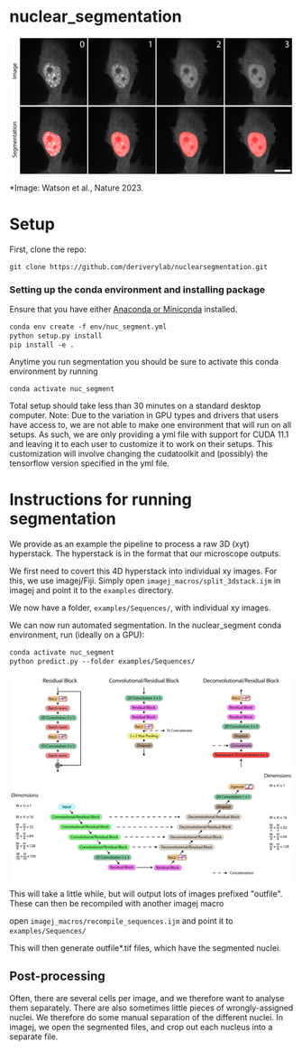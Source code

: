 # nuclear_segmentation
<p align="center">
  <img src="./.img/segmentation.png" alt="alt text" width="1100px" align="middle"/>
</p>
*Image: Watson et al., Nature 2023.

# Setup
First, clone the repo:
```
git clone https://github.com/deriverylab/nuclearsegmentation.git
```

### Setting up the conda environment and installing package

Ensure that you have either [Anaconda or Miniconda](https://conda.io/projects/conda/en/latest/user-guide/install/index.html) installed.

```
conda env create -f env/nuc_segment.yml
python setup.py install
pip install -e .
```
Anytime you run segmentation you should be sure to activate this conda environment by running
```
conda activate nuc_segment
```
Total setup should take less than 30 minutes on a standard desktop computer.
Note: Due to the variation in GPU types and drivers that users have access to, we are not able to make one environment that will run on all setups. As such, we are only providing a yml file with support for CUDA 11.1 and leaving it to each user to customize it to work on their setups. This customization will involve changing the cudatoolkit and (possibly) the tensorflow version specified in the yml file.


# Instructions for running segmentation
We provide as an example the pipeline to process a raw 3D (xyt) hyperstack. The hyperstack is in the format that our microscope outputs.

We first need to covert this 4D hyperstack into individual xy images. For this, we use imagej/Fiji. Simply open `imagej_macros/split_3dstack.ijm` in imagej and point it to the `examples` directory.

We now have a folder, `examples/Sequences/`, with individual xy images.

We can now run automated segmentation. In the nuclear_segment conda environment, run (ideally on a GPU):
```
conda activate nuc_segment
python predict.py --folder examples/Sequences/
```
<p align="center">
  <img src="./.img/architecture.png" alt="alt text" width="1100px" align="middle"/>
</p>

This will take a little while, but will output lots of images prefixed "outfile".
These can then be recompiled with another imagej macro

open `imagej_macros/recompile_sequences.ijm` and point it to `examples/Sequences/`

This will then generate outfile\*.tif files, which have the segmented nuclei.

## Post-processing
Often, there are several cells per image, and we therefore want to analyse them separately. There are also sometimes little pieces of wrongly-assigned nuclei. We therefore do some manual separation of the different nuclei. In imagej, we open the segmented files, and crop out each nucleus into a separate file.
 
